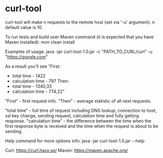 # curl-tool

curl-tool will make n requests to the remote host (set via '-u' argument).
n default value is 10.

To run tests and build user Maven command (it is expected that you have Maven installed):
mvn clean install

Examples of usage:
java -jar curl-tool-1.0.jar -c "PATH_TO_CURL/curl" -u "https://google.com"

As a result you'll see
"First:
 - total time - 1422
 - calculation time - 797
 Then:
 - total time - 1340,33
 - calculation time - 774,22"

"First" - first request info.
"Then" - average statistic of all next requests.

"total time" - full time of request including DNS lookup, connection to host, ssl key change, sending request, calculation time and fully getting response.
"calculation time" - the difference between the time when the first response byte is received and the time when the request is about to be sending.

Help command for more options info:
java -jar curl-tool-1.0.jar --help

Curl: https://curl.haxx.se/
Maven: https://maven.apache.org/
